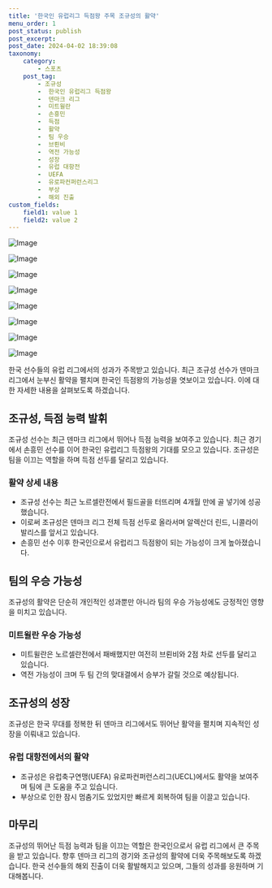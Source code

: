```yaml
---
title: '한국인 유럽리그 득점왕 주목 조규성의 활약'
menu_order: 1
post_status: publish
post_excerpt: 
post_date: 2024-04-02 18:39:08
taxonomy:
    category:
        - 스포츠
    post_tag:
        - 조규성
        -  한국인 유럽리그 득점왕
        -  덴마크 리그
        -  미트윌란
        -  손흥민
        -  득점
        -  활약
        -  팀 우승
        -  브뢴비
        -  역전 가능성
        -  성장
        -  유럽 대항전
        -  UEFA
        -  유로파컨퍼런스리그
        -  부상
        -  해외 진출
custom_fields:
    field1: value 1
    field2: value 2
---
```


![Image](https://imgnews.pstatic.net/image/108/2024/04/02/0003225425_001_20240402142401204.jpg?type=w647)

![Image](https://imgnews.pstatic.net/image/108/2024/04/02/0003225425_002_20240402142401392.jpg?type=w647)

![Image](https://imgnews.pstatic.net/image/108/2024/04/02/0003225425_003_20240402142401593.jpg?type=w647)

![Image](https://imgnews.pstatic.net/image/108/2024/04/02/0003225425_004_20240402142401795.jpg?type=w647)

![Image](https://imgnews.pstatic.net/image/108/2024/04/02/0003225425_005_20240402142402011.jpg?type=w647)

![Image](https://imgnews.pstatic.net/image/108/2024/04/02/0003225425_006_20240402142402213.jpg?type=w647)

![Image](https://imgnews.pstatic.net/image/108/2024/04/02/0003225425_007_20240402142402426.jpg?type=w647)

![Image](https://imgnews.pstatic.net/image/108/2024/04/02/0003225425_008_20240402142402714.jpg?type=w647)

한국 선수들의 유럽 리그에서의 성과가 주목받고 있습니다. 최근 조규성 선수가 덴마크 리그에서 눈부신 활약을 펼치며 한국인 득점왕의 가능성을 엿보이고 있습니다. 이에 대한 자세한 내용을 살펴보도록 하겠습니다.
## 조규성, 득점 능력 발휘
조규성 선수는 최근 덴마크 리그에서 뛰어나 득점 능력을 보여주고 있습니다. 최근 경기에서 손흥민 선수를 이어 한국인 유럽리그 득점왕의 기대를 모으고 있습니다. 조규성은 팀을 이끄는 역할을 하며 득점 선두를 달리고 있습니다.
### 활약 상세 내용
- 조규성 선수는 최근 노르셀란전에서 필드골을 터뜨리며 4개월 만에 골 넣기에 성공했습니다.
- 이로써 조규성은 덴마크 리그 전체 득점 선두로 올라서며 알렉산더 린드, 니콜라이 발리스를 앞서고 있습니다.
- 손흥민 선수 이후 한국인으로서 유럽리그 득점왕이 되는 가능성이 크게 높아졌습니다.
## 팀의 우승 가능성
조규성의 활약은 단순히 개인적인 성과뿐만 아니라 팀의 우승 가능성에도 긍정적인 영향을 미치고 있습니다.
### 미트윌란 우승 가능성
- 미트윌란은 노르셀란전에서 패배했지만 여전히 브뢴비와 2점 차로 선두를 달리고 있습니다.
- 역전 가능성이 크며 두 팀 간의 맞대결에서 승부가 갈릴 것으로 예상됩니다.
## 조규성의 성장
조규성은 한국 무대를 정복한 뒤 덴마크 리그에서도 뛰어난 활약을 펼치며 지속적인 성장을 이뤄내고 있습니다.
### 유럽 대항전에서의 활약
- 조규성은 유럽축구연맹(UEFA) 유로파컨퍼런스리그(UECL)에서도 활약을 보여주며 팀에 큰 도움을 주고 있습니다.
- 부상으로 인한 잠시 멈춤기도 있었지만 빠르게 회복하여 팀을 이끌고 있습니다.
## 마무리
조규성의 뛰어난 득점 능력과 팀을 이끄는 역할은 한국인으로서 유럽 리그에서 큰 주목을 받고 있습니다. 향후 덴마크 리그의 경기와 조규성의 활약에 더욱 주목해보도록 하겠습니다. 한국 선수들의 해외 진출이 더욱 활발해지고 있으며, 그들의 성과를 응원하며 기대해봅니다.
